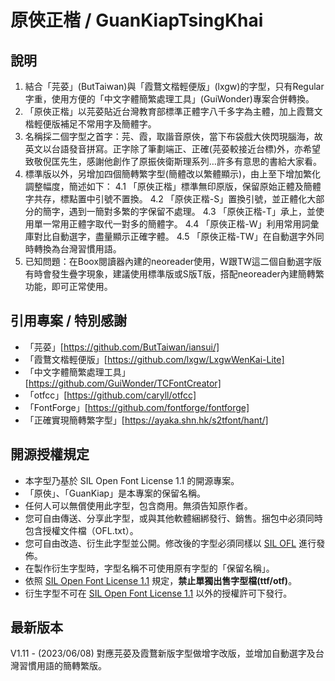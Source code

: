 # 原俠正楷 / GuanKiapTsingKhai

## 說明
1. 結合「芫荽」(ButTaiwan)與「霞鶩文楷輕便版」(lxgw)的字型，只有Regular字重，使用方便的「中文字體簡繁處理工具」(GuiWonder)專案合併轉換。
2. 「原俠正楷」以芫荽貼近台灣教育部標準正體字八千多字為主體，加上霞鶩文楷輕便版補足不常用字及簡體字。
3. 名稱採二個字型之首字：芫、霞，取諧音原俠，當下布袋戲大俠閃現腦海，故英文以台語發音拼寫。正字除了筆劃端正、正確(芫荽較接近台標)外，亦希望致敬倪匡先生，感謝他創作了原振俠衛斯理系列…許多有意思的書給大家看。
4. 標準版以外，另增加四個簡轉繁字型(簡體改以繁體顯示)，由上至下增加繁化調整幅度，簡述如下：
    4.1 「原俠正楷」標準無印原版，保留原始正體及簡體字共存，標點置中引號不置換。
    4.2 「原俠正楷-S」置換引號，並正體化大部分的簡字，遇到一簡對多繁的字保留不處理。
    4.3 「原俠正楷-T」承上，並使用單一常用正體字取代一對多的簡體字。
    4.4 「原俠正楷-W」利用常用詞彙庫對比自動選字，盡量顯示正確字體。
    4.5 「原俠正楷-TW」在自動選字外同時轉換為台灣習慣用語。
5. 已知問題：在Boox閱讀器內建的neoreader使用，W跟TW這二個自動選字版有時會發生疊字現象，建議使用標準版或S版T版，搭配neoreader內建簡轉繁功能，即可正常使用。


## 引用專案 / 特別感謝
- 「芫荽」[https://github.com/ButTaiwan/iansui/]
- 「霞鶩文楷輕便版」[https://github.com/lxgw/LxgwWenKai-Lite]
- 「中文字體簡繁處理工具」[https://github.com/GuiWonder/TCFontCreator]
- 「otfcc」[https://github.com/caryll/otfcc]
- 「FontForge」[https://github.com/fontforge/fontforge]
- 「正確實現簡轉繁字型」[https://ayaka.shn.hk/s2tfont/hant/]


## 開源授權規定
- 本字型乃基於 SIL Open Font License 1.1 的開源專案。
- 「原俠」、「GuanKiap」是本專案的保留名稱。
- 任何人可以無償使用此字型，包含商用。無須告知原作者。
- 您可自由傳送、分享此字型，或與其他軟體綑綁發行、銷售。捆包中必須同時包含授權文件檔（OFL.txt）。
- 您可自由改造、衍生此字型並公開。修改後的字型必須同樣以 [SIL OFL](https://scripts.sil.org/OFL) 進行發佈。
- 在製作衍生字型時，字型名稱不可使用原有字型的「保留名稱」。
- 依照 [SIL Open Font License 1.1](https://scripts.sil.org/OFL) 規定，**禁止單獨出售字型檔(ttf/otf)**。
- 衍生字型不可在 [SIL Open Font License 1.1](https://scripts.sil.org/OFL) 以外的授權許可下發行。


## 最新版本
V1.11 - (2023/06/08) 對應芫荽及霞鶩新版字型做增字改版，並增加自動選字及台灣習慣用語的簡轉繁版。
